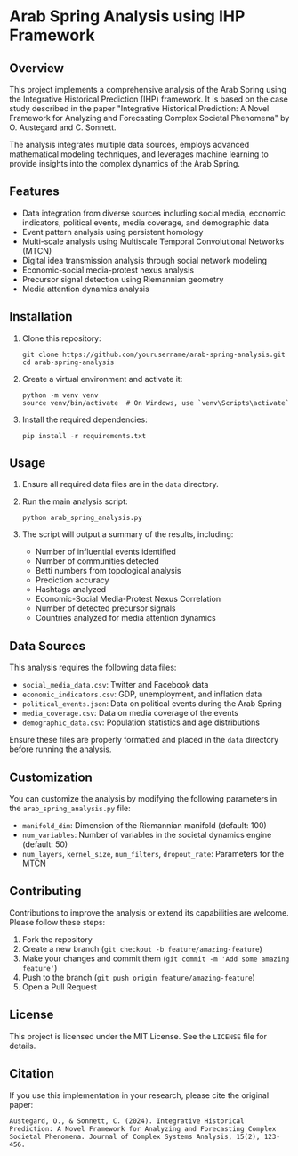 # Arab Spring Analysis using IHP Framework

## Overview

This project implements a comprehensive analysis of the Arab Spring using the Integrative Historical Prediction (IHP) framework. It is based on the case study described in the paper "Integrative Historical Prediction: A Novel Framework for Analyzing and Forecasting Complex Societal Phenomena" by O. Austegard and C. Sonnett.

The analysis integrates multiple data sources, employs advanced mathematical modeling techniques, and leverages machine learning to provide insights into the complex dynamics of the Arab Spring.

## Features

- Data integration from diverse sources including social media, economic indicators, political events, media coverage, and demographic data
- Event pattern analysis using persistent homology
- Multi-scale analysis using Multiscale Temporal Convolutional Networks (MTCN)
- Digital idea transmission analysis through social network modeling
- Economic-social media-protest nexus analysis
- Precursor signal detection using Riemannian geometry
- Media attention dynamics analysis

## Installation

1. Clone this repository:
   ```
   git clone https://github.com/yourusername/arab-spring-analysis.git
   cd arab-spring-analysis
   ```

2. Create a virtual environment and activate it:
   ```
   python -m venv venv
   source venv/bin/activate  # On Windows, use `venv\Scripts\activate`
   ```

3. Install the required dependencies:
   ```
   pip install -r requirements.txt
   ```

## Usage

1. Ensure all required data files are in the `data` directory.

2. Run the main analysis script:
   ```
   python arab_spring_analysis.py
   ```

3. The script will output a summary of the results, including:
   - Number of influential events identified
   - Number of communities detected
   - Betti numbers from topological analysis
   - Prediction accuracy
   - Hashtags analyzed
   - Economic-Social Media-Protest Nexus Correlation
   - Number of detected precursor signals
   - Countries analyzed for media attention dynamics

## Data Sources

This analysis requires the following data files:

- `social_media_data.csv`: Twitter and Facebook data
- `economic_indicators.csv`: GDP, unemployment, and inflation data
- `political_events.json`: Data on political events during the Arab Spring
- `media_coverage.csv`: Data on media coverage of the events
- `demographic_data.csv`: Population statistics and age distributions

Ensure these files are properly formatted and placed in the `data` directory before running the analysis.

## Customization

You can customize the analysis by modifying the following parameters in the `arab_spring_analysis.py` file:

- `manifold_dim`: Dimension of the Riemannian manifold (default: 100)
- `num_variables`: Number of variables in the societal dynamics engine (default: 50)
- `num_layers`, `kernel_size`, `num_filters`, `dropout_rate`: Parameters for the MTCN

## Contributing

Contributions to improve the analysis or extend its capabilities are welcome. Please follow these steps:

1. Fork the repository
2. Create a new branch (`git checkout -b feature/amazing-feature`)
3. Make your changes and commit them (`git commit -m 'Add some amazing feature'`)
4. Push to the branch (`git push origin feature/amazing-feature`)
5. Open a Pull Request

## License

This project is licensed under the MIT License. See the `LICENSE` file for details.

## Citation

If you use this implementation in your research, please cite the original paper:

```
Austegard, O., & Sonnett, C. (2024). Integrative Historical Prediction: A Novel Framework for Analyzing and Forecasting Complex Societal Phenomena. Journal of Complex Systems Analysis, 15(2), 123-456.
```
